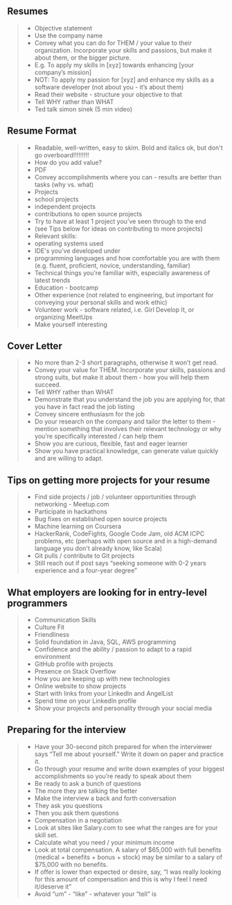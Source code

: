 Resumes
----

> * Objective statement
> * Use the company name
> * Convey what you can do for THEM / your value to their organization. Incorporate your skills and passions, but make it about them, or the bigger picture. 
> * E.g. To apply my skills in [xyz] towards enhancing [your company’s mission] 
> * NOT: To apply my passion for [xyz] and enhance my skills as a software developer (not about you - it’s about them)
> * Read their website - structure your objective to that
> * Tell WHY rather than WHAT
> * Ted talk simon sinek (5 min video)

Resume Format
 ----
 
> * Readable, well-written, easy to skim. Bold and italics ok, but don't go overboard!!!!!!!!!
> * How do you add value?
> * PDF 
> * Convey accomplishments where you can - results are better than tasks (why vs. what)
> * Projects
> * school projects 
> * independent projects 
> * contributions to open source projects 
> * Try to have at least 1 project you’ve seen through to the end
> * (see Tips below for ideas on contributing to more projects)
> * Relevant skills: 
> * operating systems used
> * IDE's you've developed under 
> * programming languages and how comfortable you are with them (e.g. fluent, proficient, novice, understanding, familiar)
> * Technical things you're familiar with, especially awareness of latest trends 
> * Education - bootcamp
> * Other experience (not related to engineering, but important for conveying your personal skills and work ethic)
> * Volunteer work - software related, i.e. Girl Develop It, or organizing MeetUps
> * Make yourself interesting

Cover Letter
---- 

> * No more than 2-3 short paragraphs, otherwise it won’t get read.
> * Convey your value for THEM. Incorporate your skills, passions and strong suits, but make it about them - how you will help them succeed. 
> * Tell WHY rather than WHAT
> * Demonstrate that you understand the job you are applying for, that you have in fact read the job listing 
> * Convey sincere enthusiasm for the job
> * Do your research on the company and tailor the letter to them - mention something that involves their relevant technology or why you’re specifically interested / can help them
> * Show you are curious, flexible, fast and eager learner
> * Show you have practical knowledge, can generate value quickly and are willing to adapt.

Tips on getting more projects for your resume
----

> * Find side projects / job / volunteer opportunities through networking - Meetup.com
> * Participate in hackathons
> * Bug fixes on established open source projects
> * Machine learning on Coursera
> * HackerRank, CodeFights, Google Code Jam, old ACM ICPC problems, etc (perhaps with open source and in a high-demand language you don't already know, like Scala)
> * Git pulls / contribute to Git projects
> * Still reach out if post says “seeking someone with 0-2 years experience and a four-year degree”


What employers are looking for in entry-level programmers
----

> * Communication Skills
> * Culture Fit
> * Friendliness
> * Solid foundation in Java, SQL, AWS programming
> * Confidence and the ability / passion to adapt to a rapid environment
> * GitHub profile with projects
> * Presence on Stack Overflow
> * How you are keeping up with new technologies
> * Online website to show projects
> * Start with links from your LinkedIn and AngelList
> * Spend time on your LinkedIn profile
> * Show your projects and personality through your social media

Preparing for the interview
----

> * Have your 30-second pitch prepared for when the interviewer says “Tell me about yourself.” Write it down on paper and practice it.
> * Go through your resume and write down examples of your biggest accomplishments so you’re ready to speak about them
> * Be ready to ask a bunch of questions
> * The more they are talking the better
> * Make the interview a back and forth conversation 
> * They ask you questions
> * Then you ask them questions
> * Compensation in a negotiation
> * Look at sites like Salary.com to see what the ranges are for your skill set. 
> * Calculate what you need / your minimum income
> * Look at total compensation. A salary of $65,000 with full benefits (medical + benefits + bonus + stock) may be similar to a salary of $75,000 with no benefits.
> * If offer is lower than expected or desire, say, “I was really looking for this amount of compensation and this is why I feel I need it/deserve it”
> * Avoid “um” - “like” - whatever your “tell” is
